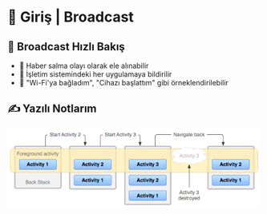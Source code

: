 # 👣 Giriş \| Broadcast

## 👀 Broadcast Hızlı Bakış

* 📢 Haber salma olayı olarak ele alınabilir
* 💫 İşletim sistemindeki her uygulamaya bildirilir
* 📶 "Wi-Fi'ya bağladım", "Cihazı başlattım" gibi örneklendirilebilir

## ✍ Yazılı Notlarım

![](../../.gitbook/assets/image%20%289%29.png)

